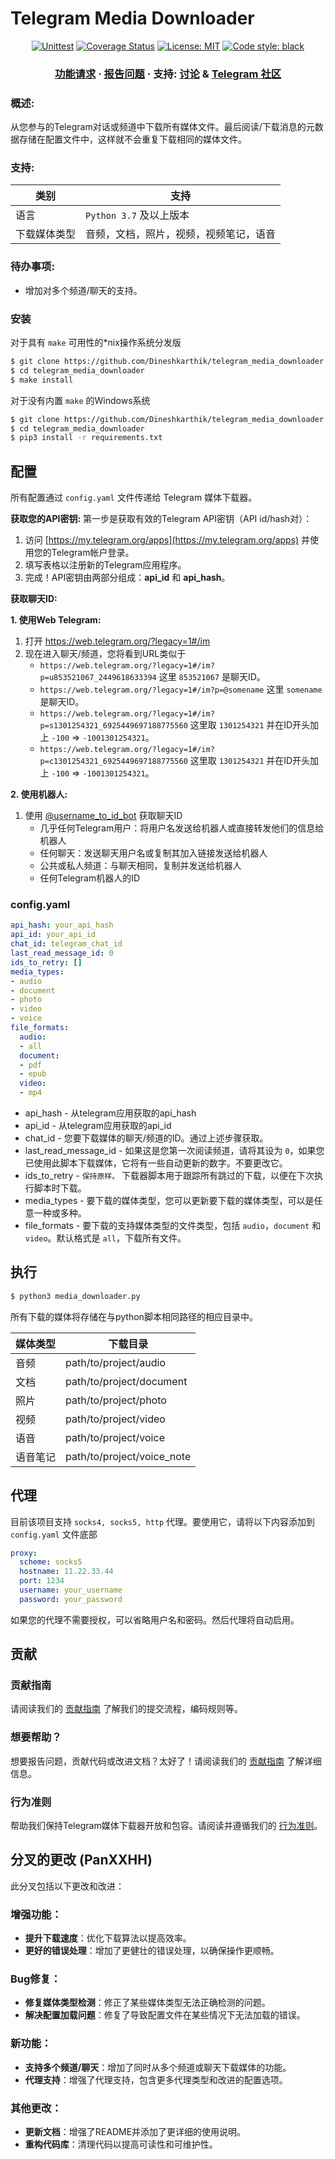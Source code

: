 # Telegram Media Downloader

<p align="center">
<a href="https://github.com/Dineshkarthik/telegram_media_downloader/actions"><img alt="Unittest" src="https://github.com/Dineshkarthik/telegram_media_downloader/workflows/Unittest/badge.svg"></a>
<a href="https://codecov.io/gh/Dineshkarthik/telegram_media_downloader"><img alt="Coverage Status" src="https://codecov.io/gh/Dineshkarthik/telegram_media_downloader/branch/master/graph/badge.svg"></a>
<a href="https://github.com/Dineshkarthik/telegram_media_downloader/blob/master/LICENSE"><img alt="License: MIT" src="https://black.readthedocs.io/en/stable/_static/license.svg"></a>
<a href="https://github.com/python/black"><img alt="Code style: black" src="https://img.shields.io/badge/code%20style-black-000000.svg"></a>
</p>

<h3 align="center">
  <a href="https://github.com/Dineshkarthik/telegram_media_downloader/discussions/categories/ideas">功能请求</a>
  <span> · </span>
  <a href="https://github.com/Dineshkarthik/telegram_media_downloader/issues">报告问题</a>
  <span> · </span>
  支持: <a href="https://github.com/Dineshkarthik/telegram_media_downloader/discussions">讨论</a>
  <span> & </span>
  <a href="https://t.me/tgmdnews">Telegram 社区</a>
</h3>

### 概述:
从您参与的Telegram对话或频道中下载所有媒体文件。最后阅读/下载消息的元数据存储在配置文件中，这样就不会重复下载相同的媒体文件。

### 支持:
| 类别 | 支持 |
|--|--|
|语言 | `Python 3.7` 及以上版本|
|下载媒体类型|  音频，文档，照片，视频，视频笔记，语音|

### 待办事项:
- 增加对多个频道/聊天的支持。

### 安装

对于具有 `make` 可用性的*nix操作系统分发版
```sh
$ git clone https://github.com/Dineshkarthik/telegram_media_downloader.git
$ cd telegram_media_downloader
$ make install
```
对于没有内置 `make` 的Windows系统
```sh
$ git clone https://github.com/Dineshkarthik/telegram_media_downloader.git
$ cd telegram_media_downloader
$ pip3 install -r requirements.txt
```

## 配置

所有配置通过 `config.yaml` 文件传递给 Telegram 媒体下载器。

**获取您的API密钥:**
第一步是获取有效的Telegram API密钥（API id/hash对）：
1. 访问 [https://my.telegram.org/apps](https://my.telegram.org/apps) 并使用您的Telegram帐户登录。
2. 填写表格以注册新的Telegram应用程序。
3. 完成！API密钥由两部分组成：**api_id** 和 **api_hash**。

**获取聊天ID:**

**1. 使用Web Telegram:**
1. 打开 https://web.telegram.org/?legacy=1#/im
2. 现在进入聊天/频道，您将看到URL类似于
	- `https://web.telegram.org/?legacy=1#/im?p=u853521067_2449618633394` 这里 `853521067` 是聊天ID。
	- `https://web.telegram.org/?legacy=1#/im?p=@somename` 这里 `somename` 是聊天ID。
	- `https://web.telegram.org/?legacy=1#/im?p=s1301254321_6925449697188775560` 这里取 `1301254321` 并在ID开头加上 `-100` => `-1001301254321`。
	- `https://web.telegram.org/?legacy=1#/im?p=c1301254321_6925449697188775560` 这里取 `1301254321` 并在ID开头加上 `-100` => `-1001301254321`。

**2. 使用机器人:**
1. 使用 [@username_to_id_bot](https://t.me/username_to_id_bot) 获取聊天ID
    - 几乎任何Telegram用户：将用户名发送给机器人或直接转发他们的信息给机器人
    - 任何聊天：发送聊天用户名或复制其加入链接发送给机器人
    - 公共或私人频道：与聊天相同，复制并发送给机器人
    - 任何Telegram机器人的ID

### config.yaml
```yaml
api_hash: your_api_hash
api_id: your_api_id
chat_id: telegram_chat_id
last_read_message_id: 0
ids_to_retry: []
media_types:
- audio
- document
- photo
- video
- voice
file_formats:
  audio:
  - all
  document:
  - pdf
  - epub
  video:
  - mp4
```

- api_hash  - 从telegram应用获取的api_hash
- api_id - 从telegram应用获取的api_id
- chat_id - 您要下载媒体的聊天/频道的ID。通过上述步骤获取。
- last_read_message_id - 如果这是您第一次阅读频道，请将其设为 `0`，如果您已使用此脚本下载媒体，它将有一些自动更新的数字。不要更改它。
- ids_to_retry - `保持原样。` 下载器脚本用于跟踪所有跳过的下载，以便在下次执行脚本时下载。
- media_types - 要下载的媒体类型，您可以更新要下载的媒体类型，可以是任意一种或多种。
- file_formats - 要下载的支持媒体类型的文件类型，包括 `audio`，`document` 和 `video`。默认格式是 `all`，下载所有文件。

## 执行
```sh
$ python3 media_downloader.py
```
所有下载的媒体将存储在与python脚本相同路径的相应目录中。

| 媒体类型 | 下载目录 |
|--|--|
| 音频 | path/to/project/audio |
| 文档 | path/to/project/document |
| 照片 | path/to/project/photo |
| 视频 | path/to/project/video |
| 语音 | path/to/project/voice |
| 语音笔记 | path/to/project/voice_note |

## 代理
目前该项目支持 `socks4, socks5, http` 代理。要使用它，请将以下内容添加到 `config.yaml` 文件底部

```yaml
proxy:
  scheme: socks5
  hostname: 11.22.33.44
  port: 1234
  username: your_username
  password: your_password
```
如果您的代理不需要授权，可以省略用户名和密码。然后代理将自动启用。

## 贡献
### 贡献指南
请阅读我们的 [贡献指南](https://github.com/Dineshkarthik/telegram_media_downloader/blob/master/CONTRIBUTING.md) 了解我们的提交流程，编码规则等。

### 想要帮助？
想要报告问题，贡献代码或改进文档？太好了！请阅读我们的 [贡献指南](https://github.com/Dineshkarthik/telegram_media_downloader/blob/master/CONTRIBUTING.md) 了解详细信息。

### 行为准则
帮助我们保持Telegram媒体下载器开放和包容。请阅读并遵循我们的 [行为准则](https://github.com/Dineshkarthik/telegram_media_downloader/blob/master/CODE_OF_CONDUCT.md)。

## 分叉的更改 (PanXXHH)

此分叉包括以下更改和改进：

### 增强功能：
- **提升下载速度**：优化下载算法以提高效率。
- **更好的错误处理**：增加了更健壮的错误处理，以确保操作更顺畅。

### Bug修复：
- **修复媒体类型检测**：修正了某些媒体类型无法正确检测的问题。
- **解决配置加载问题**：修复了导致配置文件在某些情况下无法加载的错误。

### 新功能：
- **支持多个频道/聊天**：增加了同时从多个频道或聊天下载媒体的功能。
- **代理支持**：增强了代理支持，包含更多代理类型和改进的配置选项。

### 其他更改：
- **更新文档**：增强了README并添加了更详细的使用说明。
- **重构代码库**：清理代码以提高可读性和可维护性。
